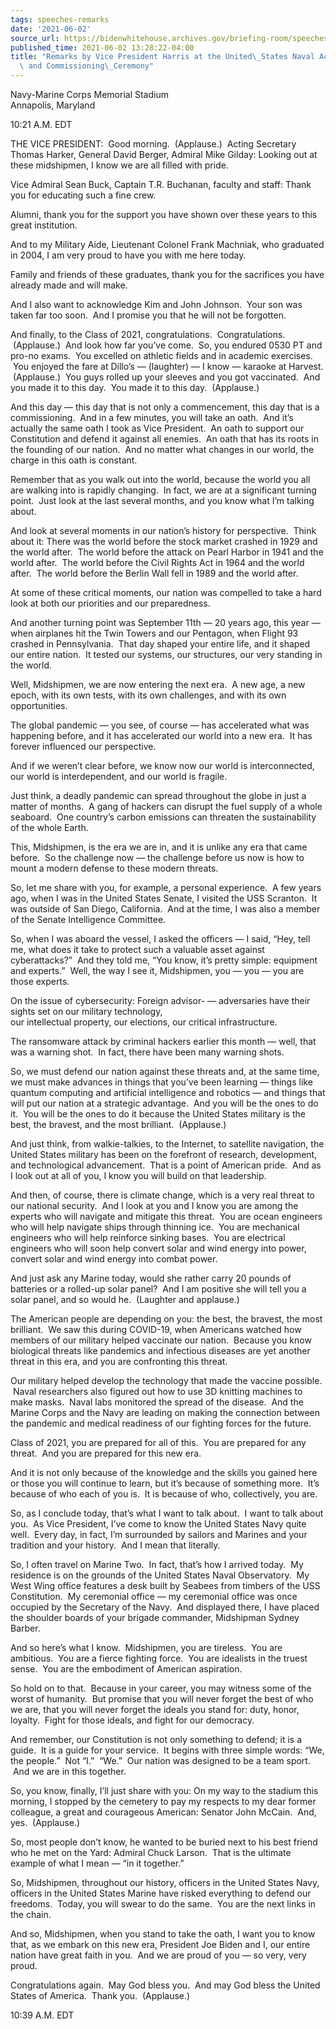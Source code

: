 ```yaml
---
tags: speeches-remarks
date: '2021-06-02'
source_url: https://bidenwhitehouse.archives.gov/briefing-room/speeches-remarks/2021/06/02/remarks-by-vice-president-harris-at-the-united-states-naval-academy-graduation-and-commissioning-ceremony/
published_time: 2021-06-02 13:28:22-04:00
title: "Remarks by Vice President Harris at the United\_States Naval Academy Graduation\
  \ and Commissioning\_Ceremony"
---
```

 
Navy-Marine Corps Memorial Stadium   
Annapolis, Maryland

10:21 A.M. EDT  
  
THE VICE PRESIDENT:  Good morning.  (Applause.)  Acting Secretary Thomas
Harker, General David Berger, Admiral Mike Gilday: Looking out at these
midshipmen, I know we are all filled with pride.  
  
Vice Admiral Sean Buck, Captain T.R. Buchanan, faculty and staff: Thank
you for educating such a fine crew.  
  
Alumni, thank you for the support you have shown over these years to
this great institution.  
  
And to my Military Aide, Lieutenant Colonel Frank Machniak, who
graduated in 2004, I am very proud to have you with me here today.  
  
Family and friends of these graduates, thank you for the sacrifices you
have already made and will make.  
  
And I also want to acknowledge Kim and John Johnson.  Your son was taken
far too soon.  And I promise you that he will not be forgotten.  
  
And finally, to the Class of 2021, congratulations.  Congratulations.
 (Applause.)  And look how far you’ve come.  So, you endured 0530 PT and
pro-no exams.  You excelled on athletic fields and in academic
exercises.  You enjoyed the fare at Dillo’s — (laughter) — I know —
karaoke at Harvest.  (Applause.)  You guys rolled up your sleeves and
you got vaccinated.  And you made it to this day.  You made it to this
day.  (Applause.)   
  
And this day — this day that is not only a commencement, this day that
is a commissioning.  And in a few minutes, you will take an oath.  And
it’s actually the same oath I took as Vice President.  An oath to
support our Constitution and defend it against all enemies.  An oath
that has its roots in the founding of our nation.  And no matter what
changes in our world, the charge in this oath is constant.    
  
Remember that as you walk out into the world, because the world you all
are walking into is rapidly changing.  In fact, we are at a significant
turning point.  Just look at the last several months, and you know what
I’m talking about.    
  
And look at several moments in our nation’s history for perspective.
 Think about it: There was the world before the stock market crashed in
1929 and the world after.  The world before the attack on Pearl Harbor
in 1941 and the world after.  The world before the Civil Rights Act in
1964 and the world after.  The world before the Berlin Wall fell in 1989
and the world after.    
  
At some of these critical moments, our nation was compelled to take a
hard look at both our priorities and our preparedness.  
  
And another turning point was September 11th — 20 years ago, this year —
when airplanes hit the Twin Towers and our Pentagon, when Flight 93
crashed in Pennsylvania.  That day shaped your entire life, and it
shaped our entire nation.  It tested our systems, our structures, our
very standing in the world.      
  
Well, Midshipmen, we are now entering the next era.  A new age, a new
epoch, with its own tests, with its own challenges, and with its own
opportunities.  
  
The global pandemic — you see, of course — has accelerated what was
happening before, and it has accelerated our world into a new era.  It
has forever influenced our perspective.  
  
And if we weren’t clear before, we know now our world is interconnected,
our world is interdependent, and our world is fragile.    
  
Just think, a deadly pandemic can spread throughout the globe in just a
matter of months.  A gang of hackers can disrupt the fuel supply of a
whole seaboard.  One country’s carbon emissions can threaten the
sustainability of the whole Earth.   
  
This, Midshipmen, is the era we are in, and it is unlike any era that
came before.  So the challenge now — the challenge before us now is how
to mount a modern defense to these modern threats.    
  
So, let me share with you, for example, a personal experience.  A few
years ago, when I was in the United States Senate, I visited the USS
Scranton.  It was outside of San Diego, California.  And at the time, I
was also a member of the Senate Intelligence Committee.  
  
So, when I was aboard the vessel, I asked the officers — I said, “Hey,
tell me, what does it take to protect such a valuable asset against
cyberattacks?”  And they told me, “You know, it’s pretty simple:
equipment and experts.”  Well, the way I see it, Midshipmen, you — you —
you are those experts.    
  
On the issue of cybersecurity: Foreign advisor- — adversaries have their
sights set on our military technology,  
our intellectual property, our elections, our critical infrastructure.  
  
The ransomware attack by criminal hackers earlier this month — well,
that was a warning shot.  In fact, there have been many warning
shots.   
  
So, we must defend our nation against these threats and, at the same
time, we must make advances in things that you’ve been learning — things
like quantum computing and artificial intelligence and robotics — and
things that will put our nation at a strategic advantage.  And you will
be the ones to do it.  You will be the ones to do it because the United
States military is the best, the bravest, and the most brilliant.
 (Applause.)   
  
And just think, from walkie-talkies, to the Internet, to satellite
navigation, the United States military has been on the forefront of
research, development, and technological advancement.  That is a point
of American pride.  And as I look out at all of you, I know you will
build on that leadership.   
  
And then, of course, there is climate change, which is a very real
threat to our national security.  And I look at you and I know you are
among the experts who will navigate and mitigate this threat.  You are
ocean engineers who will help navigate ships through thinning ice.  You
are mechanical engineers who will help reinforce sinking bases.  You are
electrical engineers who will soon help convert solar and wind energy
into power, convert solar and wind energy into combat power.   
  
And just ask any Marine today, would she rather carry 20 pounds of
batteries or a rolled-up solar panel?  And I am positive she will tell
you a solar panel, and so would he.  (Laughter and applause.)   
  
The American people are depending on you: the best, the bravest, the
most brilliant.  We saw this during COVID-19, when Americans watched how
members of our military helped vaccinate our nation.  Because you know
biological threats like pandemics and infectious diseases are yet
another threat in this era, and you are confronting this threat.  
  
Our military helped develop the technology that made the vaccine
possible.  Naval researchers also figured out how to use 3D knitting
machines to make masks.  Naval labs monitored the spread of the disease.
 And the Marine Corps and the Navy are leading on making the connection
between the pandemic and medical readiness of our fighting forces for
the future.  
  
Class of 2021, you are prepared for all of this.  You are prepared for
any threat.  And you are prepared for this new era.   
  
And it is not only because of the knowledge and the skills you gained
here or those you will continue to learn, but it’s because of something
more.  It’s because of who each of you is.  It is because of who,
collectively, you are.   
  
So, as I conclude today, that’s what I want to talk about.  I want to
talk about you.  As Vice President, I’ve come to know the United States
Navy quite well.  Every day, in fact, I’m surrounded by sailors and
Marines and your tradition and your history.  And I mean that
literally.   
  
So, I often travel on Marine Two.  In fact, that’s how I arrived today.
 My residence is on the grounds of the United States Naval Observatory.
 My West Wing office features a desk built by Seabees from timbers of
the USS Constitution.  My ceremonial office — my ceremonial office was
once occupied by the Secretary of the Navy.  And displayed there, I have
placed the shoulder boards of your brigade commander, Midshipman Sydney
Barber.   
  
And so here’s what I know.  Midshipmen, you are tireless.  You are
ambitious.  You are a fierce fighting force.  You are idealists in the
truest sense.  You are the embodiment of American aspiration.   
  
So hold on to that.  Because in your career, you may witness some of the
worst of humanity.  But promise that you will never forget the best of
who we are, that you will never forget the ideals you stand for: duty,
honor, loyalty.  Fight for those ideals, and fight for our democracy.   
  
And remember, our Constitution is not only something to defend; it is a
guide.  It is a guide for your service.  It begins with three simple
words: “We, the people.”  Not “I.”  “We.”  Our nation was designed to be
a team sport.  And we are in this together.   
  
So, you know, finally, I’ll just share with you: On my way to the
stadium this morning, I stopped by the cemetery to pay my respects to my
dear former colleague, a great and courageous American: Senator John
McCain.  And, yes.  (Applause.)  
  
So, most people don’t know, he wanted to be buried next to his best
friend who he met on the Yard: Admiral Chuck Larson.  That is the
ultimate example of what I mean — “in it together.”   
  
So, Midshipmen, throughout our history, officers in the United States
Navy, officers in the United States Marine have risked everything to
defend our freedoms.  Today, you will swear to do the same.  You are the
next links in the chain.   
  
And so, Midshipmen, when you stand to take the oath, I want you to know
that, as we embark on this new era, President Joe Biden and I, our
entire nation have great faith in you.  And we are proud of you — so
very, very proud.   
  
Congratulations again.  May God bless you.  And may God bless the United
States of America.  Thank you.  (Applause.)   
  
10:39 A.M. EDT      
